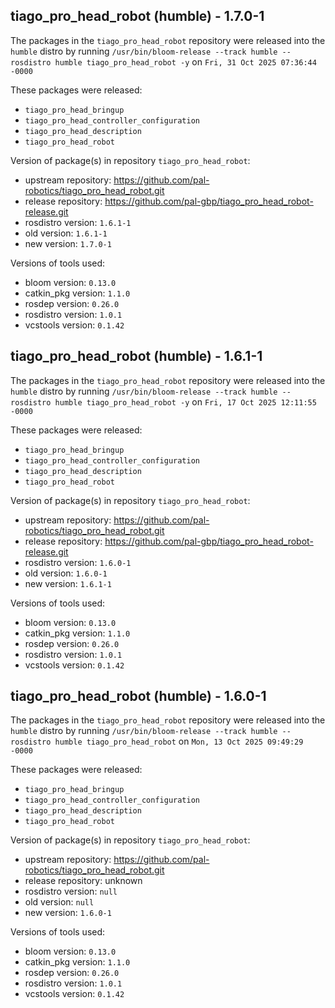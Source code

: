 ## tiago_pro_head_robot (humble) - 1.7.0-1

The packages in the `tiago_pro_head_robot` repository were released into the `humble` distro by running `/usr/bin/bloom-release --track humble --rosdistro humble tiago_pro_head_robot -y` on `Fri, 31 Oct 2025 07:36:44 -0000`

These packages were released:
- `tiago_pro_head_bringup`
- `tiago_pro_head_controller_configuration`
- `tiago_pro_head_description`
- `tiago_pro_head_robot`

Version of package(s) in repository `tiago_pro_head_robot`:

- upstream repository: https://github.com/pal-robotics/tiago_pro_head_robot.git
- release repository: https://github.com/pal-gbp/tiago_pro_head_robot-release.git
- rosdistro version: `1.6.1-1`
- old version: `1.6.1-1`
- new version: `1.7.0-1`

Versions of tools used:

- bloom version: `0.13.0`
- catkin_pkg version: `1.1.0`
- rosdep version: `0.26.0`
- rosdistro version: `1.0.1`
- vcstools version: `0.1.42`


## tiago_pro_head_robot (humble) - 1.6.1-1

The packages in the `tiago_pro_head_robot` repository were released into the `humble` distro by running `/usr/bin/bloom-release --track humble --rosdistro humble tiago_pro_head_robot -y` on `Fri, 17 Oct 2025 12:11:55 -0000`

These packages were released:
- `tiago_pro_head_bringup`
- `tiago_pro_head_controller_configuration`
- `tiago_pro_head_description`
- `tiago_pro_head_robot`

Version of package(s) in repository `tiago_pro_head_robot`:

- upstream repository: https://github.com/pal-robotics/tiago_pro_head_robot.git
- release repository: https://github.com/pal-gbp/tiago_pro_head_robot-release.git
- rosdistro version: `1.6.0-1`
- old version: `1.6.0-1`
- new version: `1.6.1-1`

Versions of tools used:

- bloom version: `0.13.0`
- catkin_pkg version: `1.1.0`
- rosdep version: `0.26.0`
- rosdistro version: `1.0.1`
- vcstools version: `0.1.42`


## tiago_pro_head_robot (humble) - 1.6.0-1

The packages in the `tiago_pro_head_robot` repository were released into the `humble` distro by running `/usr/bin/bloom-release --track humble --rosdistro humble tiago_pro_head_robot` on `Mon, 13 Oct 2025 09:49:29 -0000`

These packages were released:
- `tiago_pro_head_bringup`
- `tiago_pro_head_controller_configuration`
- `tiago_pro_head_description`
- `tiago_pro_head_robot`

Version of package(s) in repository `tiago_pro_head_robot`:

- upstream repository: https://github.com/pal-robotics/tiago_pro_head_robot.git
- release repository: unknown
- rosdistro version: `null`
- old version: `null`
- new version: `1.6.0-1`

Versions of tools used:

- bloom version: `0.13.0`
- catkin_pkg version: `1.1.0`
- rosdep version: `0.26.0`
- rosdistro version: `1.0.1`
- vcstools version: `0.1.42`


